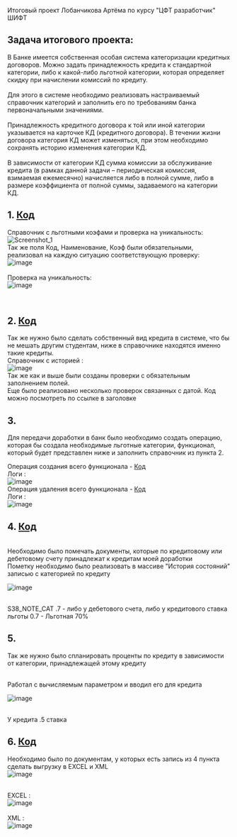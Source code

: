 Итоговый проект Лобанчикова Артёма по курсу "ЦФТ разработчик" ШИФТ

## Задача итогового проекта:
В Банке имеется собственная особая система категоризации кредитных договоров. Можно задать принадлежность кредита к стандартной категории, либо к какой-либо льготной категории, которая определяет скидку при начислении комиссий по кредиту.
<br><br>
Для этого в системе необходимо реализовать настраиваемый справочник категорий и заполнить его по требованиям банка первоначальными значениями.
<br><br>
Принадлежность кредитного договора к той или иной категории указывается на карточке КД (кредитного договора). В течении жизни договора категория КД может изменяться, при этом необходимо сохранять историю изменения категории КД.
<br><br>
В зависимости от категории КД сумма комиссии за обслуживание кредита (в рамках данной задачи – периодическая комиссия, взимаемая ежемесячно) начисляется либо в полной сумме, либо в размере коэффициента от полной суммы, задаваемого на категории КД.
<br>



## 1. <a href="https://github.com/phello57/cftdevelop/blob/main/S38_KREDIT_LOAN/NEW_AUTO.plp">Код<a/> 
Справочник с льготными коэфами и проверка на уникальность:<br>
![Screenshot_1](https://user-images.githubusercontent.com/103268341/214564517-2c363cd0-33ad-4d4c-a2e8-8dcc0329a783.png)
<br>
Так же поля Код, Наименование, Коэф были обязательными, реализовал на каждую ситуацию соответствующую проверку:
<br>![image](https://user-images.githubusercontent.com/103268341/214564160-b1c90832-9488-4958-aa62-6cf54c8e3f70.png)
<br><br>
Проверка на уникальность:
<br>![image](https://user-images.githubusercontent.com/103268341/214564877-879c455f-5fb0-4d7a-ab1b-34ab70529cde.png)

<br>

## 2. <a href="https://github.com/phello57/cftdevelop/blob/main/S38_KREDIT_INFO/NEW_AUTO.plp">Код<a/> 
Так же нужно было сделать собственный вид кредита в системе, что бы не мешать другим студентам, ниже в справочнике находятся именно такие кредиты.
<br>Справочник с историей :
<br>![image](https://user-images.githubusercontent.com/103268341/214565714-c971a9e9-614f-4dca-bf5b-199216cef0b4.png)
<br> Так же как и выше были созданы проверки с обязательным заполнением полей. 
<br> Еще было реализовано несколько проверок связанных с датой. Код можно посмотреть по ссылке в заголовке

## 3.
  Для передачи доработки в банк было необходимо создать операцию, которая бы создала необходимые льготные категории, функционал, который будет представлен ниже и заполнить справочник из пункта 2.
  <br>
 
 Операция создания всего функционала -  <a href="https://github.com/phello57/cftdevelop/blob/main/CONV_57/U20221127_S38_01.plp">Код<a/>
  <br>
  Логи :
  <br>
  ![image](https://user-images.githubusercontent.com/103268341/214572145-a40ce493-758e-4b0e-802e-b60a98e62c6e.png)
<br>
Операция удаления всего функционала -  <a href="https://github.com/phello57/cftdevelop/blob/main/CONV_57/U20221228_S38_D.plp">Код<a/>
   <br>
  Логи :
  <br>
![image](https://user-images.githubusercontent.com/103268341/214572209-9e66c0d6-07af-463b-81a0-5acb752ce00b.png)
<br>

  
  
## 4. <a href="https://github.com/phello57/cftdevelop/blob/main/MAIN_DOCUM/S38_MARKING_L.plp">Код<a/> 
<br>
Необходимо было помечать документы, которые по кредитовому или дебетовому счету принадлежат к кредитам моей доработки
<br>
Пометку необходимо было реализовать в массиве "История состояний" записью с категорией по кредиту
<br>
  
![image](https://user-images.githubusercontent.com/103268341/214574190-85245b42-a9bd-496c-9960-73bc05254883.png)

<br>
S38_NOTE_CAT .7 - либо у дебетового счета, либо у кредитового ставка льготы 0.7 - Льготная 70%
<br>

## 5.
Так же нужно было спланировать проценты по кредиту в зависимости от категории, принадлежащей этому кредиту
  
<br>
Работал с вычисляемым параметром и вводил его для кредита
<br>

![image](https://user-images.githubusercontent.com/103268341/214580653-32052534-1d3b-4fa7-b28d-e1eed8381fe3.png)

<br>
У кредита .5 ставка

<br>
  
## 6. <a href="https://github.com/phello57/cftdevelop/blob/main/MAIN_DOCUM/S38_EXPORT_L_2.plp">Код<a/>
Необходимо было по документам, у которых есть запись из 4 пункта сделать выгрузку в EXCEL и XML
<br>
![image](https://user-images.githubusercontent.com/103268341/214581797-ba63d304-4e06-431f-9b0d-9625ca3733d4.png)

<br>EXCEL :
<br>
![image](https://user-images.githubusercontent.com/103268341/214582401-89c60d88-fc9d-4289-887d-41b8f488459a.png)
<br>
<br>XML :
<br>
![image](https://user-images.githubusercontent.com/103268341/214582689-450af7e8-6cfc-42c3-9a23-40e4b539e7af.png)
<br>
  
<br>
